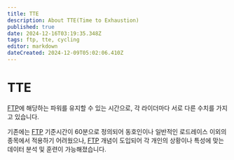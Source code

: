 ```yaml
---
title: TTE
description: About TTE(Time to Exhaustion)
published: true
date: 2024-12-16T03:19:35.348Z
tags: ftp, tte, cycling
editor: markdown
dateCreated: 2024-12-09T05:02:06.410Z
---
```


# TTE
[FTP](/ko/aerobic/cycling/term/FTP)에 해당하는 파워를 유지할 수 있는 시간으로, 각 라이더마다 서로 다른 수치를 가지고 있습니다.

기존에는 [FTP](ko/aerobic/cycling/term/FTP) 기준시간이 60분으로 정의되어 동호인이나 일반적인 로드레이스 이외의 종목에서 적용하기 어려웠으나, [FTP](ko/aerobic/cycling/term/FTP) 개념이 도입되어 각 개인의 상황이나 특성에 맞는 데이터 분석 및 훈련이 가능해졌습니다.